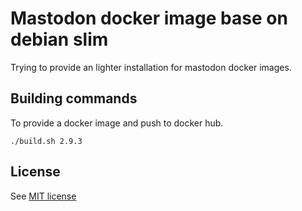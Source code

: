 # Mastodon docker image base on debian slim

Trying to provide an lighter installation for mastodon docker images.

## Building commands

To provide a docker image and push to docker hub.

    ./build.sh 2.9.3

## License

See [MIT license](LICENSE)
